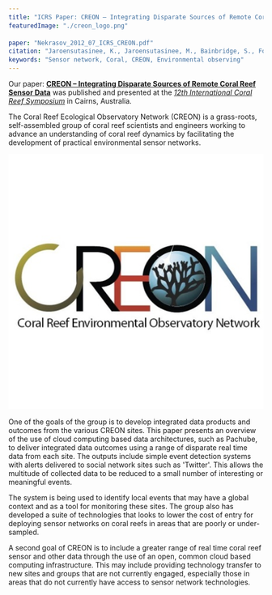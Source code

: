 ```yaml
---
title: "ICRS Paper: CREON – Integrating Disparate Sources of Remote Coral Reef Sensor Data"
featuredImage: "./creon_logo.png"

paper: "Nekrasov_2012_07_ICRS_CREON.pdf"
citation: "Jaroensutasinee, K., Jaroensutasinee, M., Bainbridge, S., Fountain, T., Holbrook, S., Nekrasov, M. \"CREON – Integrating Disparate Sources of Remote Coral Reef Sensor Data.\" ICRS. Jul 2012."
keywords: "Sensor network, Coral, CREON, Environmental observing"
---
```



Our paper: **[CREON – Integrating Disparate Sources of Remote Coral Reef Sensor Data](/papers/Nekrasov_2012_07_ICRS_CREON.pdf)** was published and presented at the *[12th International Coral Reef Symposium](http://www.icrs2012.com/)* in Cairns, Australia.


 The Coral Reef Ecological Observatory Network (CREON) is a grass-roots, self-assembled group of coral reef scientists and engineers working to advance an understanding of coral reef dynamics by facilitating the development of practical environmental sensor networks. 

<div class="img-right"><img src="creon_logo.png" alt="CREON Logo"></div>


One of the goals of the group is to develop
integrated data products and outcomes from the various CREON sites. This paper presents an overview of the
use of cloud computing based data architectures, such as Pachube, to deliver integrated data outcomes using a
range of disparate real time data from each site. The outputs include simple event detection systems with alerts
delivered to social network sites such as 'Twitter'. This allows the multitude of collected data to be reduced to a
small number of interesting or meaningful events. 

The system is being used to identify local events that may
have a global context and as a tool for monitoring these sites. The group also has developed a suite of
technologies that looks to lower the cost of entry for deploying sensor networks on coral reefs in areas that are
poorly or under-sampled. 


A second goal of CREON is to include a greater range of real time coral reef sensor
and other data through the use of an open, common cloud based computing infrastructure. This may include
providing technology transfer to new sites and groups that are not currently engaged, especially those in areas
that do not currently have access to sensor network technologies.
